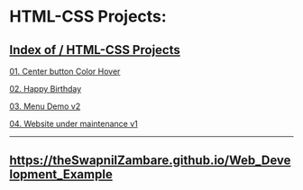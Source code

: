 # HTML-CSS Projects:


##  <a href="https://theswapnilzambare.github.io/Web_Development_Example/HTML">Index of / HTML-CSS Projects</a>


<a href="https://theswapnilzambare.github.io/Web_Development_Example/HTML/OnePageProject/CenterbuttonColorHover.html" target="_blank" >01. Center button Color Hover</a>

<a href="https://theswapnilzambare.github.io/Web_Development_Example/HTML/OnePageProject/HappyBirthday.html" target="_blank" >02. Happy Birthday</a>

<a href="https://theswapnilzambare.github.io/Web_Development_Example/HTML/OnePageProject/Menu%20Demo%20v2.html" target="_blank" >03. Menu Demo v2</a>

<a href="https://theswapnilzambare.github.io/Web_Development_Example/HTML/OnePageProject/undermaintenancev1.html" target="_blank" >04. Website under maintenance v1</a>


<hr>

## <a href="https://theswapnilzambare.github.io/Web_Development_Example">https://theSwapnilZambare.github.io/Web_Development_Example</a> 

